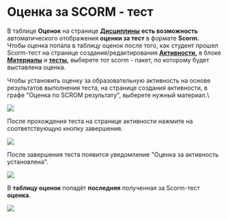 # Оценка за SCORM - тест

В таблице **Оценок** на странице [**Дисциплины**](../disciplina/) **есть возможность** автоматического отображения **оценки за тест** в формате **Scorm.**\
Чтобы оценка попала в таблицу оценок после того, как студент прошел Scorm-тест на странице создания/редактирования [**Активности**](../aktivnosti/)**,** в блоке [**Материалы**](../../servisy/biblioteka/materialy/) и [**тесты**](../../servisy/biblioteka/materialy/test/)**,** выберете тот scorm - пакет, по которому будет выставлена оценка.

Чтобы установить оценку за образовательную активность на основе результатов выполнения теста, на странице создания активности, в графе "Оценка по SCROM результату", выберете нужный материал.\


![](../../.gitbook/assets/Screenshot\_899.png)

После прохождения теста на странице активности нажмите на соответствующую кнопку завершения.

![](../../.gitbook/assets/Screenshot\_900.png)

После завершения теста появится уведомление "Оценка за активность установлена".

![](../../.gitbook/assets/Screenshot\_901.png)

В **таблицу оценок** попадёт **последняя** полученная за Scorm-тест **оценка**.

![](../../.gitbook/assets/Screenshot\_902.png)
